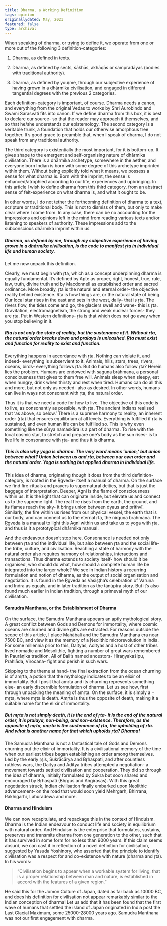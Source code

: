```yaml
---
title: Dharma, a Working Definition
tags: opinion
originallydated: May, 2021
featured: false
type: archival
---
```


When speaking of dharma, or trying to define it, we operate from one or more out of the following 3 definition-categories:

1. Dharma, as defined in texts.

2. Dharma, as defined by sects, śākhās, akhāḍās or sampradāyas (bodies with traditional authority).

3. Dharma, as defined by you/me, through our subjective experience of having grown in a dhārmika civilisation, and engaged in different tangential degrees with the previous 2 categories.

Each definition-category is important, of course. Dharma needs a canon, and everything from the original Vedas to works by Shri Aurobindo and Swami Sarasvati fits into canon. If we define dharma from this box, it is best to declare our source- so that the reader may approach it themselves, and so that he/she understands our epistemology. The second category is a veritable trunk, a foundation that holds our otherwise amorphous tree together. It’s good grace to preamble that, when I speak of dharma, I do not speak from any traditional authority.

The third category is existentially the most important, for it is bottom-up. It gives shape to the emergent and self-organising nature of dhārmika civilisation. There is a dhārmika archetype, somewhere in the aether, and everyone born Indian is born with some degree of this archetype imprinted within them. Without being explicitly told what it means, we possess a sense for what dharma is. Born with the imprint, the sense is enhanced/atrophied according to our life, experiences and upbringing. In this article I wish to define dharma from this third category, from an abstract sense of felt-experience on what dharma is, and what it ought to be.

In other words, I do not tether the forthcoming definition of dharma to a text, scripture or traditional body. This is not to dismiss of them, but only to make clear where I come from. In any case, there can be no accounting for the impressions and opinions left in the mind from reading various texts and/or listening to speakers of authority. These impressions add to the subconscious dhārmika imprint within us.

##### Dharma, as defined by me, through my subjective experience of having grown in a dhārmika civilisation, is the code to manifest ṛta in individual life and human society.

Let me now unpack this definition.

Clearly, we must begin with ṛta, which as a concept underpinning dharma is equally fundamental. It’s defined by Apte as proper, right, honest, true, rule, law, truth, divine truth and by Macdonnell as established order and sacred ordinance. More broadly, ṛta is the natural and eternal order- the objective reality behind existence. Ṛta is how things are, or the natural state of being. Our local star rises in the east and sets in the west, daily- that is ṛta. The rivers flow, the tides come and go, the glaciers swell and wane- this is ṛta. Gravitation, electromagnetism, the strong and weak nuclear forces- they are ṛta. Put in Western definitions- ṛta is that which does not go away when you stop believing in it.

##### Ṛta is not only the state of reality, but the sustenance of it. Without ṛta, the natural order breaks down and pralaya is unleashed. Ṛta must exist and function for reality to exist and function.

Everything happens in accordance with ṛta. Nothing can violate it, and indeed- everything is subservient to it. Animals, hills, stars, trees, rivers, oceans, birds- everything follows ṛta. But do humans also follow ṛta? Herein lies the problem. Humans are endowed with saguṇa brāhmaṇa, a personal consciousness that gives to them free will. Animals sleep when sleepy, eat when hungry, drink when thirsty and rest when tired. Humans can do all this and more, but not only as needed- also as desired. In other words, humans can live in ways not consonant with ṛta, the natural order.

Thus it is that we need a code for how to live. The objective of this code is to live, as consonantly as possible, with ṛta. The ancient Indians realised that ‘as above, so below.’ There is a supreme harmony to reality, an inherent order (ṛta) that ensures equilibrium at all levels. Everything is fulfilled if ṛta is sustained, and even human life can be fulfilled so. This is why even something like the sūrya namaskāra is a part of dharma. To rise with the local cosmic star, to stretch and prepare one’s body as the sun rises- is to live life in consonance with ṛta- and thus it is dharma.

##### This is also why yoga is dharma. The very word means ‘union,’ but union between what? Union between us and ṛta, between our own order and the natural order. Yoga is nothing but applied dharma in individual life.

This idea of dharma, originating though it does from the third definition-category, is rooted in the Ṛgveda- itself a manual of dharma. On the surface we find fire-rituals and prayers to supernatural deities, but that is just the baggage of interpretation. Deeper, Agni is the flame of consciousness within us. It is the light that can originate inside, but elevate us and connect us to the supreme light. The real fire rises from the earth, the ground, and its flames reach the sky- it brings union between dyaus and prithvī. Similarly, the fire within us rises from our physical vessel, the earth that is our body, and can connect us to the eternal ṛta, the nirguṇa brāhmaṇa. The Ṛgveda is a manual to light this Agni within us and take us to yoga with ṛta, and thus is it a prototypical dhārmika manual.

And the endeavour doesn’t stop here. Consonance is needed not only between ṛta and the individual life, but also between ṛta and the social life- the tribe, culture, and civilisation. Reaching a state of harmony with the natural order also requires harmony of relationships, interactions and transactions. Thus dharma extends to society itself- how should it be organised, who should do what, how should a complete human life be integrated into the larger whole? We see in Indian history a recurring formulation and notion of dharma, as the output of social organisation and negotiation. It is found in the Ṛgveda as Vasiṣṭha’s celebration of Varuṇa and Indra as equals, and in later tradition as the tānūptra story. But it’s also found much earlier in Indian tradition, through a primeval myth of our civilisation.

#### Samudra Manthana, or the Establishment of Dharma

On the surface, the Samudra Manthana appears an aptly mythological story. A great conflict between Gods and Demons for immortality, where cosmic oceans are churned and divine gifts are extracted. For reasons outside the scope of this article, I place Mahābali and the Samudra Manthana era near 7500 BC, and view it as the memory of a Neolithic microrevolution in India. For some millennia prior to this, Daityas, Ādityas and a host of other tribes lived nomadic and Mesolithic, fighting a number of great wars remembered in Paurāṇika tradition. All of Bali’s named ancestors- Hiraṇyakaśipu, Prahlāda, Virocana- fight and perish in such wars.

Skipping to the theme at hand- the final extraction from the ocean churning is of amṛta, a potion that the mythology indicates to be an elixir of immortality. But I posit that amṛta and its churning represents something else- an early discernible formulation of dharma. Let us see how, first through unpacking the meaning of amṛta. On the surface, it is simply a + mṛta, where mṛta is death. Amṛta is thus the opposite of death, making it a suitable name for the elixir of immortality.

##### But mṛta is not simply death, it is the end of ṛta- it is the end of the natural order, it is pralaya, non-being, and non-existence. Therefore, as the opposite of mṛta, amṛta is the sustenance of ṛta, the upholding of ṛta. And what is another name for that which upholds ṛta? Dharma!

The Samudra Manthana is not a fantastical tale of Gods and Demons churning out the elixir of immortality. It is a civilisational memory of the time when our earliest tribes began establishing an order among themselves. Led by the early ṛṣis, Śukrācārya and Bṛhaspati, and after countless ruthless wars, the Daitya and Āditya tribes attempted a negotiation- a movement towards settled civilisation and cooperation. They did so through the idea of dharma, initially formulated by Śukra but soon shared and encouraged by Bṛhaspati (Bhṛgus and Aṅgirasas). With this great negotiation struck, Indian civilisation finally embarked upon Neolithic advancement- on the road that would soon yield Mehrgarh, Bhirrana, Rakhigarhi, Lahuradewa and more.

#### Dharma and Hinduism

We can now recapitulate, and repackage this in the context of Hinduism. Dharma is the Indian endeavour to conduct life and society in equilibrium with natural order. And Hinduism is the enterprise that formulates, sustains, preserves and transmits dharma from one generation to the other, such that it has survived in some form for no less than 9000 years. If this claim seems absurd, we can cast it in reflection of a novel definition for civilisation, suggested by Yasuda Yoshinory, who asserted that the principle to identify civilisation was a respect for and co-existence with nature (dharma and ṛta). In his words:

> “Civilisation begins to appear when a workable system for living, that is a proper relationship between man and nature, is established in accord with the features of a given region.”

He said this for the Jomon Culture of Japan, dated as far back as 10000 BC, and does his definition for civilisation not appear remarkably similar to the Indian conception of dharma! Let us add that it has been found that the first wave of humans that settled the island of Japan originated in India post the Last Glacial Maximum, some 25000-28000 years ago. Samudra Manthana was not our first engagement with dharma.